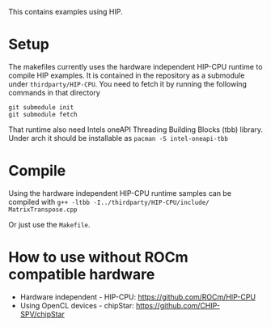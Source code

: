 This contains examples using HIP.

# Setup
The makefiles currently uses the hardware independent HIP-CPU runtime to compile HIP examples. It is contained in the repository as a submodule under `thirdparty/HIP-CPU`. You need to fetch it by running the following commands in that directory 
 ```
 git submodule init
 git submodule fetch
 ```
That runtime also need Intels oneAPI Threading Building Blocks (tbb) library. Under arch it should be installable as
 `pacman -S intel-oneapi-tbb`

# Compile
Using the hardware independent HIP-CPU runtime samples can be compiled with
 `g++ -ltbb -I../thirdparty/HIP-CPU/include/ MatrixTranspose.cpp`

Or just use the `Makefile`.

# How to use without ROCm compatible hardware
- Hardware independent - HIP-CPU: <https://github.com/ROCm/HIP-CPU>
- Using OpenCL devices - chipStar: <https://github.com/CHIP-SPV/chipStar>

